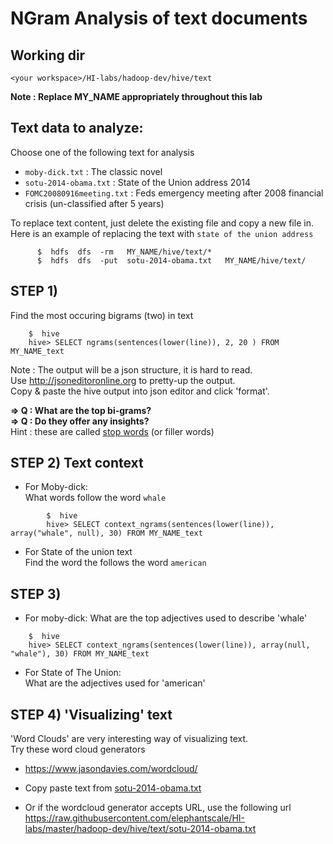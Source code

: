 # NGram Analysis of text documents

## Working dir
`<your workspace>/HI-labs/hadoop-dev/hive/text`

**Note : Replace MY_NAME appropriately throughout this lab**

## Text data to analyze:  
Choose one of the following text for analysis  
- `moby-dick.txt` : The classic novel
- `sotu-2014-obama.txt` : State of the Union address 2014
- `FOMC20080916meeting.txt` : Feds emergency meeting after 2008 financial crisis  (un-classified after 5 years)

To replace  text content, just delete the existing file and copy a new file in.  Here is an example of replacing the text with `state of the union address`

```
      $  hdfs  dfs  -rm   MY_NAME/hive/text/*
      $  hdfs  dfs  -put  sotu-2014-obama.txt   MY_NAME/hive/text/
```

## STEP 1)
Find the most occuring bigrams (two) in text
```
    $  hive 
    hive> SELECT ngrams(sentences(lower(line)), 2, 20 ) FROM MY_NAME_text
```

Note : The output will be a json structure, it is hard to read.  
Use http://jsoneditoronline.org  to pretty-up the output.  
Copy & paste the hive output into json editor and click 'format'.  

**=> Q : What are the top bi-grams?**  
**=> Q : Do they offer any insights?**  
Hint : these are called [stop words](https://en.wikipedia.org/wiki/Stop_words) (or filler words)


## STEP 2) Text context

- For Moby-dick:   
What words follow the word `whale`
```
        $  hive 
        hive> SELECT context_ngrams(sentences(lower(line)), array("whale", null), 30) FROM MY_NAME_text
```

- For State of the union text  
Find the word the follows the word `american`


## STEP 3)
- For moby-dick:
What are the top adjectives used to describe 'whale'
```
    $  hive 
    hive> SELECT context_ngrams(sentences(lower(line)), array(null, "whale"), 30) FROM MY_NAME_text
```

- For State of The Union:  
What are the adjectives used for 'american'


## STEP 4) 'Visualizing' text
'Word Clouds' are very interesting way of visualizing text.  
Try these word cloud generators  
- https://www.jasondavies.com/wordcloud/

- Copy paste text from [sotu-2014-obama.txt](sotu-2014-obama.txt)  
- Or if the wordcloud generator accepts URL, use the following url
https://raw.githubusercontent.com/elephantscale/HI-labs/master/hadoop-dev/hive/text/sotu-2014-obama.txt
